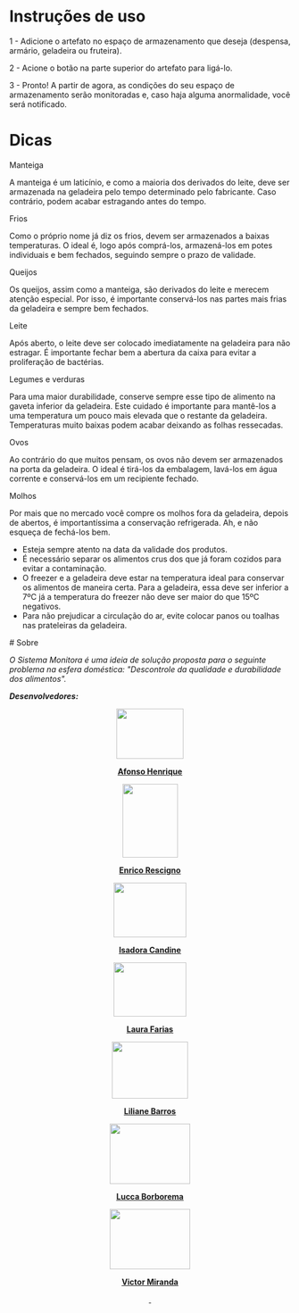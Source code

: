 # Instruções de uso

<p>1 - Adicione o artefato no espa&ccedil;o de armazenamento que deseja (despensa, arm&aacute;rio, geladeira ou fruteira).</p>
<p>2 - Acione o bot&atilde;o na parte superior do artefato para lig&aacute;-lo.</p>
<p>3 - Pronto! A partir de agora, as condi&ccedil;&otilde;es do seu espa&ccedil;o de armazenamento ser&atilde;o monitoradas e, caso haja alguma anormalidade, voc&ecirc; ser&aacute; notificado.</p>

# Dicas 

<p>Manteiga</p>
<p>A manteiga &eacute; um latic&iacute;nio, e como a maioria dos derivados do leite, deve ser armazenada na geladeira pelo tempo determinado pelo fabricante. Caso contr&aacute;rio, podem acabar estragando antes do tempo.</p>
<p>Frios</p>
<p>Como o pr&oacute;prio nome j&aacute; diz os frios, devem ser armazenados a baixas temperaturas. O ideal &eacute;, logo ap&oacute;s compr&aacute;-los, armazen&aacute;-los em potes individuais e bem fechados, seguindo sempre o prazo de validade.</p>
<p>Queijos</p>
<p>Os queijos, assim como a manteiga, s&atilde;o derivados do leite e merecem aten&ccedil;&atilde;o especial. Por isso, &eacute; importante conserv&aacute;-los nas partes mais frias da geladeira e sempre bem fechados.</p>
<p>Leite</p>
<p>Ap&oacute;s aberto, o leite deve ser colocado imediatamente na geladeira para n&atilde;o estragar. &Eacute; importante fechar bem a abertura da caixa para evitar a prolifera&ccedil;&atilde;o de bact&eacute;rias.</p>
<p>Legumes e verduras</p>
<p>Para uma maior durabilidade, conserve sempre esse tipo de alimento na gaveta inferior da geladeira. Este cuidado &eacute; importante para mant&ecirc;-los a uma temperatura um pouco mais elevada que o restante da geladeira. Temperaturas muito baixas podem acabar deixando as folhas ressecadas.</p>
<p>Ovos</p>
<p>Ao contr&aacute;rio do que muitos pensam, os ovos n&atilde;o devem ser armazenados na porta da geladeira. O ideal &eacute; tir&aacute;-los da embalagem, lav&aacute;-los em &aacute;gua corrente e conserv&aacute;-los em um recipiente fechado.</p>
<p>Molhos</p>
<p>Por mais que no mercado voc&ecirc; compre os molhos fora da geladeira, depois de abertos, &eacute; important&iacute;ssima a conserva&ccedil;&atilde;o refrigerada. Ah, e n&atilde;o esque&ccedil;a de fech&aacute;-los bem.</p>
<ul>
<li>Esteja sempre atento na data da validade dos produtos.&nbsp;</li>
<li>&Eacute; necess&aacute;rio separar os alimentos crus dos que j&aacute; foram cozidos para evitar a contamina&ccedil;&atilde;o.&nbsp;</li>
<li>O freezer e a geladeira deve estar na temperatura ideal para conservar os alimentos de maneira certa. Para a geladeira, essa deve ser inferior a 7&ordm;C j&aacute; a temperatura do freezer n&atilde;o deve ser maior do que 15&ordm;C negativos.</li>
<li>Para n&atilde;o prejudicar a circula&ccedil;&atilde;o do ar, evite colocar panos ou toalhas nas prateleiras da geladeira.</li>
</ul>
# Sobre
<p><em>O Sistema Monitora &eacute; uma ideia de solu&ccedil;&atilde;o proposta para o seguinte problema na esfera dom&eacute;stica: "Descontrole da qualidade e durabilidade dos alimentos".</em></p>
<p><em><strong>Desenvolvedores:</strong></em></p>
<p><em><strong><img style="display: block; margin-left: auto; margin-right: auto;" src="https://lh3.googleusercontent.com/D7tYPuUeqvFsQoXLQUB0QM6AoXd-obJ-w73_Lkfhc6wOAKkgIW0MoyrtqsB4vb3FVxXequcy9J4fnqam81CTm4W31cM5CMnSb2T_o75zZrZwTbGor7gPU7zjXw3Wnpht_xLnQfeqMeXP_juueNZKx9RcIrv-uxSfQitMA92lwkBbvYLUMsvHitateMDgcGar9ptarAUvgN0DkmBW4kMBwEat-VEU3iCDLkJN0uxo3zATr9TJftMBvcjNsJZWvS-sGpTVXQQ4KyHvMcmT1q7-gm2jj7QjeDh5GFi-_U6hgP409jCsyHO-Mr11j8F5u-VYly2PyehwSxIWqzHLR-KuofKxcrUo--bQS624wB536VxSSVZBzsORDsimnvuQHABmLikAmnlh8R6PrUxTSSoO9MnHkaF_iuVrpB-2AGen-_m9Bh3jP39K3iJIlbzzMheehUqWC02FEJ_DKjpeAXa40d91CL26jEsWDaHUjN0x_JZoN8eMrP-H9lJBDEOgJbJ3E517MLGgGZPwnKipbJlbexHzrVrR7AN06K1fPhJ-dpZCpDMdGyiZmkBA7Aky_jGQ-u3TP8yYCk6JlST67iln9yh1qkaAJados3luzSfh9Cc6O6FfAEGwfi-YBdKBZNn1Gk4K5HGhdZvHHGAu69YsHjiPtkGw0sDRwIq87K_DHz5UkWg-z59hpz7rFQpf=s250-k-rw-no" width="120" height="90" /></strong></em></p>
<p style="text-align: center;"><a href="https://www.instagram.com/afonsohenriques_/" target="_blank" rel="noopener"><span style="text-decoration: underline;"><strong>Afonso Henrique</strong></span></a></p>
<p style="text-align: center;"><span style="text-decoration: underline;"><strong><img src="https://lh3.googleusercontent.com/SDW8yaMKoLXa4uKPmQBngFyEKgN5NaU6R3kS1AIMlMdQzbasiCtoK81_-i6yCSykmvHxDmiJlaRLWECM74NGyFeKF6VXBBK9mxUCXlp8QV-zzzaH0vSzMW1mscOtsIAQ8VRyXN0vhTu66-88Am_Yy4FKMh0qhdpgA29OqL8aaSn-6AW4caR0MxyUl0YN1TH6Z0uJC21fXuMteObs6MDwjHEz5YIymKTRy2lj_XvPh5trgM-cplAVLkHDrq7Kgv1zxEO2V3IEFvpTvIGQv4Mqo7zhOXLXQ2ATO6Rq7lr0yXNRFo28iVGV1mLIOyUIMyRWGdesaooe4Itk-CO-wcA3UXkU6YtgTP-Wn_WqlDvzlKpmAoN39hov3b1Gf-0-Hl0A26Ty0RQUEhfjhlGpOOAjnPyvyK3lqqtnRUP5odbFOi4U7HW44Sq_f-CdmaowkTE33zlAbg4QaX1FQOJOhuM4lfrEBrG7M79fwm_JlRopih7XIkt-cq-XO14Sfy9U-sUTS0cIuL_7fVAU6QWgkaJ2RhTyF4P9ADkUAIG2db9Ex6xOk9hpvXRbaw8p-eH5wlL6OrvFwoIMfLRx9bSm2JBk_VZsgc4FoDwjsZ4O1b9kuLEO9-IH4AKrzOZG9odkV0SuPdB8Yvmf4eX0pvyFK7OlBfY5OGWQpV4bfgQj4qG8XaU-3q7ZSOXu21a9AH-o=s250-k-rw-no" alt="" width="99" height="132" /></strong></span></p>
<p style="text-align: center;"><a href="https://www.instagram.com/enrico___rescigno/" target="_blank" rel="noopener"><span style="text-decoration: underline;"><strong>Enrico Rescigno</strong></span></a></p>
<p style="text-align: center;"><span style="text-decoration: underline;"><strong><img style="display: block; margin-left: auto; margin-right: auto;" src="https://lh3.googleusercontent.com/A6gYjFwAVSMhTIkDuqpHvMetjj0Xg6fiUWFM_jDt3FMH1-0XUNOt90ODIlNw7c_GzQlOY2QNERVZt9v87iwYrxoopSwAUead2cfY5FF45aUGrZ40efkWOyXwL39HtjzTrUPN9o1JIKu8wWjI95r63kbOp9BVJcGM859mQF3hRbW1InxX-aruPXLFpnYN7urqjPsJpR-k7iC3Ra-xKYQdvVPrWRx0_6brKN4fMLX33SQyIclH4qEcpl-17z8ysC4CIf0IA8M61FOJZjgjOwXEcTvmHNU-YLEPLRNCdaQWpTuKL_t2Hm0vV8nE1ocnAd0TvOd5kmM9QINKe5G363tdGYk7QFioV1DkmeSQRYHKjNFq3dPEwIhoOixbaKb23-nS1IYRcjzO2bryl2YgkjgcqK10knQjjUd8MvB5wtoUH3_tOXBeKVLPw83m6OEHvGgBjKKZlvqMooLYwI1VM6lynq0vqtCYY1ElrVJ9KGuB-64NYxoYUneQvqXhCk1pSStp3wF0QKe3xCeUsMLdzIirmmRVCHd4AzodtIwVDYGimsjZw5wqA6xRRFRyMq8c-WxhzznOrIjzjw012dsE8XtQARuz1040HkQ-Pft7fOAZJeQX21TFGdMhRGT4s5FsRDjtclkz2Zlq537ItsYNPzCxFfaYYTgUoprB86vhzF_htsRaLrHUTpWJ17fuAitj=s250-k-rw-no" alt="" width="130" height="98" /></strong></span></p>
<p style="text-align: center;"><a href="https://www.instagram.com/euisalu/" target="_blank" rel="noopener"><span style="text-decoration: underline;"><strong>Isadora Candine</strong></span></a></p>
<p style="text-align: center;"><span style="text-decoration: underline;"><strong><img src="https://lh3.googleusercontent.com/Phm2UrsU65z20n-VClTCjxSeHf4ogI5trfmXccTmpbmhaGrwqX35Wkqkpnzjqx1FAQT5pRfaysOboAlvW06Zj1-7fSJ1Oh9yg1gsLcBKAdSJexZ6am-ICkTeE3gG8kWywXf7m98BG48SbPI_dZr43qpH-D4HDdz9sdbRGXM-hCC8m4H1AHE2kmWkZkYSItt0QxRKOcz4aydzeYFnQOC3gi6qoZWlKx99j2kQZIrpc0M6L3MGVtbB0JGiYau1STg4Zvm3KqNpZMVnNKDJrAfqz_NuP4mVBi2sOxjIF5ittZ2Spe5zyH1JUuqGdq-BqbYocR3sUQmjFzqYMHjsB-AMQBbfwhm6zeKlUmbnWukWOSUhmI_nonKEUuLU3csVvVObBn0d1F9upGJ8KX6LacOErWZHfL9FKeiNxklXaN5KxvtjqIfhHRdfzsvcgsmuTGavsc-EZlaMx7MW3SuZfgVtC9_XTsfIJ2G60ZrZ5v0GkjZbo6bG5rGijPbiPpwD2ArvaNvyf9QFe4IbaIfCfvkrfJNKaBCcRIHkCf4goMRPXto1z9zygauPvPlgYPF5BgVHt5bZEiLkzkOZnpItISsgFmHetMcLyDV-w9ILxfRIGAOxYNld7BfWbK7_8IqQPsJ5DwHYd1m8iHDToHQjbC0d_B6gAWGu0lWioaX9TqNX82_uUbHjazldSfQFc-wY=w577-h433-no?authuser=0" alt="" width="130" height="97" /></strong></span></p>
<p style="text-align: center;"><a href="https://www.instagram.com/euisalu/" target="_blank" rel="noopener"><span style="text-decoration: underline;"><strong>Laura Farias</strong></span></a></p>
<p style="text-align: center;"><span style="text-decoration: underline;"><strong><img src="https://lh3.googleusercontent.com/SIkjdpXHBNVwdR045Z9O0msUhI9MgXZYH2fb8KTG0P-0a-_mjkMxRJurfQYXFgf27Ro4PbMAwueNsaasY5wPRxD3m3x9msTgwGuMnRq47dX6UBZHb-mvCa97W_Qfd3aEcBVjuWCzTuKfCIPTJAlXEdRZFAAau7JOn641grt7ZI2hA-jTGRF2s0_9wtK0PACSZu3o25pVBq83xvCSGHQHTFlF_w8JkogloeMqplzXtBr-h4VimNpscc95QBPRtbDQhAD5ERhlLkdQheAr932L9BCr40ck_xdj72yCywtV9lUPJJy_nsoQXms4OyBSe4mJeWx4c9oa3u135LMYUsoPB9QAt8Ezh2zwEiDep-PHX3DutmVzfVcHDjie09EYBXvy3gMP1-vaF96SObnUfnpAKNHutOV2UpnsGtFY0PX2FfLJkOFrJxfnhJtw0XBm6adxCDrQ0EnT-WW14MxopUrE2EOSYGW3PbwEHrStVlPYM08Zj5RuIm6Vkhp9Oq7DApxGmfVFHii8m5WJ4J4L7b0oniia_BNTmhOzST6OVo2Gisfvzlr5H997SThYlugyxcSKVugO5SrEAxmXY-KgKC9TY1agGIDBsGi1sV4tkbKJlTGfDXdqQ-OXLualHBQHZBdiY6_sgtlxXOAu8LefO68Kp_qkLQmkLtcHf4J-YgiWJMc_-87hicJqgpxs4Zm8=s250-k-rw-no" alt="" width="136" height="102" /></strong></span></p>
<p style="text-align: center;"><a href="https://www.instagram.com/euisalu/" target="_blank" rel="noopener"><span style="text-decoration: underline;"><strong>Liliane Barros</strong></span></a></p>
<p style="text-align: center;"><span style="text-decoration: underline;"><strong><img src="https://lh3.googleusercontent.com/Al1iiPnmSupxgVbOeRSCe2DlFBZWiFh41bHV_4RKY4e2gVHbK495ngu4pCh5YLfJwed_dBj9bTBKaJ8nKxIn_rTHpnz68AteL6aooE6HKV_rwRQ9OB8gVCRP-a4pRpHky8QEYyV89vba1iKBVGgDjkGQTZ05-4_HLPBeWjbYfaqz3Sc_TYF0J4L154lImMvI54dlQ5wNi1C6-Akvik7xaDig2LyK8flgZLQ_xkV51UI9UiMPGTzmUjdt47v4fba_zftDUpV7cAUzk2pXUf9ppAsgQRtZi4kiklt12LkBOUIT5LnibK1tXUxft_nOFQ0kZGMz4hUDsAjy-VEwSVkL6c5yp7U5fQfBo0d4NkayDPFe8OnIMi9l8_f7KS2OwvhodWnrcOzdbfbiX8lMORqAnMEqtrWappNOEL4_RdH48-6AN5b9__4k586kRlZQaBJGdnNc2OGGmmn0YeZPGwxgAUBS2eFRFaxrja5XkGKqjTS41wFdm3nxZSgZ7fRkisbE5gO_OQwnr_adssW_G4wEXNOZJjSMle_7pTO-809mQCHr1QJxcRere_DfokeoGQEWPeRp3lPDChDo3dCiPn2X-yll5MaggLlYS3Fgctt10XgqdVXVo4SB4Sb9An4Wukcnv3_tEN1dVLIIL1X5iOwrHYSRDTasQDspsqMeDzPxCqdD1Liw0aAqufTiG59pIw=s250-k-rw-no" alt="" width="144" height="108" /></strong></span></p>
<p style="text-align: center;"><a href="https://www.instagram.com/euisalu/" target="_blank" rel="noopener"><span style="text-decoration: underline;"><strong>Lucca Borborema</strong></span></a></p>
<p style="text-align: center;"><span style="text-decoration: underline;"><strong><img src="https://lh3.googleusercontent.com/JAlHV_nxj4UwJwd2reo9z9_8y56YhIeeNtrp4bdYuoh1tOyUHPRJOKaIgNPP6WZ228K43HVhRNaeyEsxt43YLWfjgVWawlqypsFpvvcChXoqCFLz8wsOJCWxq5W4JB2V2KTb-QkV6gaXkKve58IuXOc0z9nMbxkMHUJGD98Rbu0R4ZhEd-YQH6LlO1_PwUhMO3U88VsK5yOKxwuxyS98p0pHb3YACFMTdClC-X5Z5VSe6OtjQtGJUz2WSWlZNGOcykFYqdCfXhhdmi1OJ2ofQrwW2FsKa4vO2DDS1kEvssfBYCNybQ6kp2CCIY5Gsjuq05cDnhHLK2j1G7WM1m2knW_UZO7_pb_6XCFtJr_Ei4T0eE6Xa_nh6rxhBC5XkiJakIZG7HO7etq_cl4N5N0ZdnyXDrxj80Pquf8UANRiQLQiiGzpb5-wXeqU8x0qaIYFT8OYL8L8YCDX5me1GUqneu-tJGH7HCIk_JJiRWNfzyff9kWnhTXkxWuKkhekr0yeWfAL0FxfyGM20F1ZeiCCT3sCIdBB21N3jhHXmFElbnA_YduZWSmx5jgeU15GqJdENCM9llDB2RVCD1vRjgX0YD7wERvTprIXCALC9JJoK0bNmxP5DxYtIvQwn-bOzux401S8vv1v40qAaADjPy5EYw9vSUx2rT_1j59rh1I__a-RXiJRpNk043qPoCi0mg=s250-k-rw-no" alt="" width="144" height="108" /></strong></span></p>
<p style="text-align: center;"><a href="https://www.instagram.com/euisalu/" target="_blank" rel="noopener"><span style="text-decoration: underline;"><strong>Victor Miranda</strong></span></a></p>
<p style="text-align: center;"><a href="https://www.instagram.com/euisalu/" target="_blank" rel="noopener">&nbsp;</a></p>
